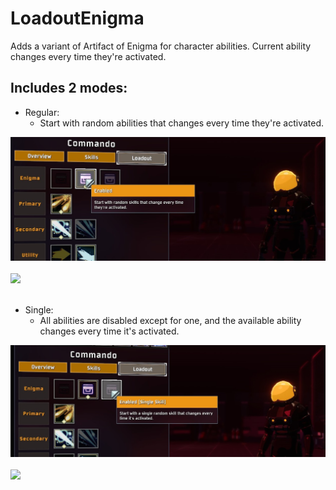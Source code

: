 # LoadoutEnigma

Adds a variant of Artifact of Enigma for character abilities. Current ability changes every time they're activated.

## Includes 2 modes:

- Regular:
  - Start with random abilities that changes every time they're activated.

<img src="https://github.com/Goorakh/RoR2_LoadoutEnigma/blob/master/Thunderstore/README_Content/Loadout_EnigmaModeRegular.jpg?raw=true" width=600 />

<br />

<br />

<img src="https://github.com/Goorakh/RoR2_LoadoutEnigma/blob/master/Thunderstore/README_Content/EnigmaModeRegular.gif?raw=true" width=600 />

<br />

<br />

- Single:
  - All abilities are disabled except for one, and the available ability changes every time it's activated.

<img src="https://github.com/Goorakh/RoR2_LoadoutEnigma/blob/master/Thunderstore/README_Content/Loadout_EnigmaModeSingle.jpg?raw=true" width=600 />

<br />

<br />

<img src="https://github.com/Goorakh/RoR2_LoadoutEnigma/blob/master/Thunderstore/README_Content/EnigmaModeSingle.gif?raw=true" width=600 />

